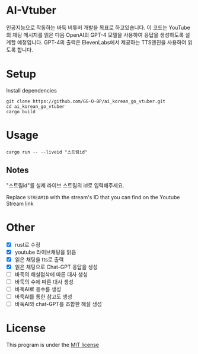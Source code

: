 # AI-Vtuber
인공지능으로 작동하는 바둑 버튜버 개발을 목표로 하고있습니다.
이 코드는 YouTube의 채팅 메시지를 읽은 다음 OpenAI의 GPT-4 모델을 사용하여 응답을 생성하도록 설계할 예정입니다.
GPT-4의 출력은 ElevenLabs에서 제공하는 TTS엔진을 사용하여 읽도록 합니다.


# Setup
Install dependencies
```
git clone https://github.com/GG-O-BP/ai_korean_go_vtuber.git
cd ai_korean_go_vtuber
cargo build
```

# Usage
```
cargo run -- --liveid "스트림id"
```

## Notes
"스트림id"를 실제 라이브 스트림의 id로 입력해주세요.

Replace `STREAMID` with the stream's ID that you can find on the Youtube Stream link

# Other

- [x] rust로 수정
- [x] youtube 라이브채팅을 읽음
- [x] 읽은 채팅을 tts로 출력
- [x] 읽은 채팅으로 Chat-GPT 응답을 생성
- [ ] 바둑의 해설첨삭에 따른 대사 생성
- [ ] 바둑의 수에 따른 대사 생성
- [ ] 바둑AI로 응수를 생성
- [ ] 바둑AI를 통한 참고도 생성
- [ ] 바둑AI와 chat-GPT를 조합한 해설 생성

# License
This program is under the [MIT license](/LICENSE) 

